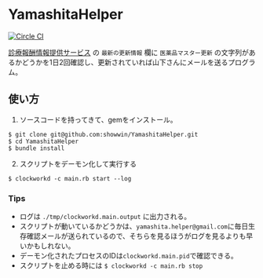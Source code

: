 YamashitaHelper
===============
[![Circle CI](https://circleci.com/gh/showwin/YamashitaHelper.svg?style=svg)](https://circleci.com/gh/showwin/YamashitaHelper)

[診療報酬情報提供サービス](http://www.iryohoken.go.jp/shinryohoshu/) の `最新の更新情報` 欄に  `医薬品マスター更新` の文字列があるかどうかを1日2回確認し、更新されていれば山下さんにメールを送るプログラム。

## 使い方
1. ソースコードを持ってきて、gemをインストール。
  ```
  $ git clone git@github.com:showwin/YamashitaHelper.git
  $ cd YamashitaHelper
  $ bundle install
  ```

2. スクリプトをデーモン化して実行する
  ```
  $ clockworkd -c main.rb start --log
  ```

### Tips
* ログは `./tmp/clockworkd.main.output` に出力される。
* スクリプトが動いているかどうかは、`yamashita.helper@gmail.com`に毎日生存確認メールが送られているので、そちらを見るほうがログを見るよりも早いかもしれない。
* デーモン化されたプロセスのIDは`clockworkd.main.pid`で確認できる。
* スクリプトを止める時には `$ clockworkd -c main.rb stop`
